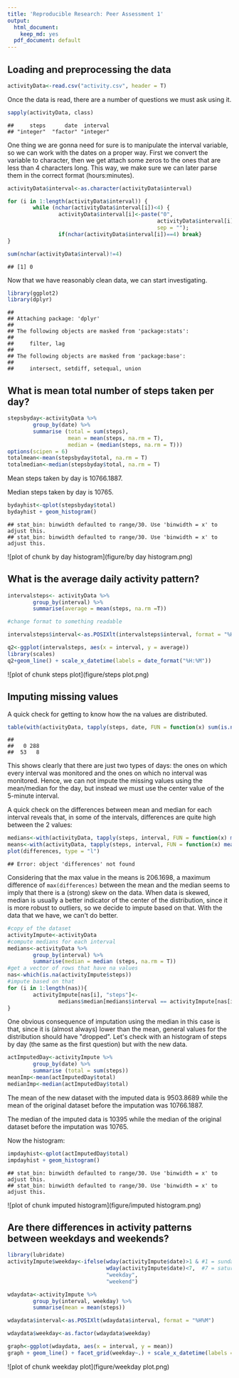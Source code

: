 ```yaml
---
title: 'Reproducible Research: Peer Assessment 1'
output:
  html_document:
    keep_md: yes
  pdf_document: default
---
```


## Loading and preprocessing the data


```r
activityData<-read.csv("activity.csv", header = T)
```

Once the data is read, there are a number of questions we must ask using it. 


```r
sapply(activityData, class)
```

```
##     steps      date  interval 
## "integer"  "factor" "integer"
```

One thing we are gonna need for sure is to manipulate the interval variable, so we can work with the dates on a proper way. First we convert the variable to character, then we get attach some zeros to the ones that are less than 4 characters long. This way, we make sure we can later parse them in the correct format (hours:minutes). 


```r
activityData$interval<-as.character(activityData$interval)

for (i in 1:length(activityData$interval)) {
        while (nchar(activityData$interval[i])<4) {
                activityData$interval[i]<-paste("0", 
                                               activityData$interval[i], 
                                               sep = ""); 
                if(nchar(activityData$interval[i])==4) break}
}

sum(nchar(activityData$interval)!=4)
```

```
## [1] 0
```



Now that we have reasonably clean data, we can start investigating.


```r
library(ggplot2)
library(dplyr)
```

```
## 
## Attaching package: 'dplyr'
## 
## The following objects are masked from 'package:stats':
## 
##     filter, lag
## 
## The following objects are masked from 'package:base':
## 
##     intersect, setdiff, setequal, union
```

## What is mean total number of steps taken per day?


```r
stepsbyday<-activityData %>% 
        group_by(date) %>% 
        summarise (total = sum(steps), 
                   mean = mean(steps, na.rm = T), 
                   median = (median(steps, na.rm = T)))
options(scipen = 6)
totalmean<-mean(stepsbyday$total, na.rm = T)
totalmedian<-median(stepsbyday$total, na.rm = T)
```

Mean steps taken by day is 10766.1887.

Median steps taken by day is 10765.


```r
bydayhist<-qplot(stepsbyday$total)
bydayhist + geom_histogram()
```

```
## stat_bin: binwidth defaulted to range/30. Use 'binwidth = x' to adjust this.
## stat_bin: binwidth defaulted to range/30. Use 'binwidth = x' to adjust this.
```

![plot of chunk by day histogram](figure/by day histogram.png) 


## What is the average daily activity pattern?


```r
intervalsteps<- activityData %>%
        group_by(interval) %>%
        summarise(average = mean(steps, na.rm =T))

#change format to something readable

intervalsteps$interval<-as.POSIXlt(intervalsteps$interval, format = "%H%M")
```


```r
q2<-ggplot(intervalsteps, aes(x = interval, y = average))
library(scales)
q2+geom_line() + scale_x_datetime(labels = date_format("%H:%M"))
```

![plot of chunk steps plot](figure/steps plot.png) 


## Imputing missing values

A quick check for getting to know how the na values are distributed.


```r
table(with(activityData, tapply(steps, date, FUN = function(x) sum(is.na(x)))))
```

```
## 
##   0 288 
##  53   8
```

This shows clearly that there are just two types of days: the ones on which every interval was monitored and the ones on which no interval was monitored. Hence, we can not impute the missing values using the mean/median for the day, but instead we must use the center value of the 5-minute interval.

A quick check on the differences between mean and median for each interval reveals that, in some of the intervals, differences are quite high between the 2 values:

```r
medians<-with(activityData, tapply(steps, interval, FUN = function(x) median(x, na.rm = T)))
means<-with(activityData, tapply(steps, interval, FUN = function(x) mean(x, na.rm = T)))
plot(differences, type = "l")
```

```
## Error: object 'differences' not found
```

Considering that the max value in the means is 206.1698, a maximum difference of `max(differences)` between the mean and the median seems to imply that there is a (strong) skew on the data. When data is skewed, median is usually a better indicator of the center of the distribution, since it is more robust to outliers, so we decide to impute based on that. With the data that we have, we can't do better.


```r
#copy of the dataset
activityImpute<-activityData
#compute medians for each interval
medians<-activityData %>%
        group_by(interval) %>%
        summarise(median = median (steps, na.rm = T))
#get a vector of rows that have na values
nas<-which(is.na(activityImpute$steps))
#impute based on that
for (i in 1:length(nas)){
        activityImpute[nas[i], "steps"]<- 
                medians$median[medians$interval == activityImpute[nas[i], "interval"]]
}
```

One obvious consequence of imputation using the median in this case is that, since it is (almost always) lower than the mean, general values for the distribution should have "dropped". Let's check with an histogram of steps by day (the same as the first question) but with the new data.


```r
actImputedDay<-activityImpute %>%
        group_by(date) %>%
        summarise (total = sum(steps))
meanImp<-mean(actImputedDay$total)
medianImp<-median(actImputedDay$total)
```

The mean of the new dataset with the imputed data is 9503.8689 while the mean of the original dataset before the imputation was 10766.1887.

The median of the imputed data is 10395 while the median of the original dataset before the imputation was 10765.

Now the histogram:


```r
impdayhist<-qplot(actImputedDay$total)
impdayhist + geom_histogram()
```

```
## stat_bin: binwidth defaulted to range/30. Use 'binwidth = x' to adjust this.
## stat_bin: binwidth defaulted to range/30. Use 'binwidth = x' to adjust this.
```

![plot of chunk imputed histogram](figure/imputed histogram.png) 


## Are there differences in activity patterns between weekdays and weekends?



```r
library(lubridate)
activityImpute$weekday<-ifelse(wday(activityImpute$date)>1 & #1 = sunday
                               wday(activityImpute$date)<7,  #7 = saturday
                               "weekday", 
                               "weekend")

wdaydata<-activityImpute %>%
        group_by(interval, weekday) %>%
        summarise(mean = mean(steps))

wdaydata$interval<-as.POSIXlt(wdaydata$interval, format = "%H%M")

wdaydata$weekday<-as.factor(wdaydata$weekday)
```


```r
graph<-ggplot(wdaydata, aes(x = interval, y = mean))
graph + geom_line() + facet_grid(weekday~.) + scale_x_datetime(labels = date_format("%H:%M"))
```

![plot of chunk weekday plot](figure/weekday plot.png) 
